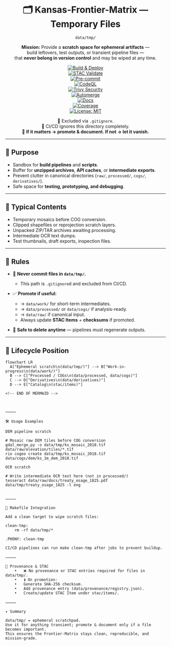 <div align="center">

# 🗂️ Kansas-Frontier-Matrix — Temporary Files  
`data/tmp/`

**Mission:** Provide a **scratch space for ephemeral artifacts** —  
build leftovers, test outputs, or transient pipeline files —  
that **never belong in version control** and may be wiped at any time.  

[![Build & Deploy](https://github.com/bartytime4life/Kansas-Frontier-Matrix/actions/workflows/site.yml/badge.svg)](../../../.github/workflows/site.yml)  
[![STAC Validate](https://github.com/bartytime4life/Kansas-Frontier-Matrix/actions/workflows/stac-validate.yml/badge.svg)](../../../.github/workflows/stac-validate.yml)  
[![Pre-commit](https://github.com/bartytime4life/Kansas-Frontier-Matrix/actions/workflows/pre-commit.yml/badge.svg)](../../../.pre-commit-config.yaml)  
[![CodeQL](https://github.com/bartytime4life/Kansas-Frontier-Matrix/actions/workflows/codeql.yml/badge.svg)](../../../.github/workflows/codeql.yml)  
[![Trivy Security](https://github.com/bartytime4life/Kansas-Frontier-Matrix/actions/workflows/trivy.yml/badge.svg)](../../../.github/workflows/trivy.yml)  
[![Automerge](https://github.com/bartytime4life/Kansas-Frontier-Matrix/actions/workflows/automerge.yml/badge.svg)](../../../.github/workflows/automerge.yml)  
[![Docs](https://github.com/bartytime4life/Kansas-Frontier-Matrix/actions/workflows/docs.yml/badge.svg)](../../../.github/workflows/docs.yml)  
[![Coverage](https://img.shields.io/codecov/c/github/bartytime4life/Kansas-Frontier-Matrix)](https://app.codecov.io/gh/bartytime4life/Kansas-Frontier-Matrix)  
[![License: MIT](https://img.shields.io/badge/License-MIT-green.svg)](../../../LICENSE)  

📌 Excluded via `.gitignore`.  
📌 CI/CD ignores this directory completely.  
📌 **If it matters → promote & document. If not → let it vanish.**

</div>

---

## 🎯 Purpose

- Sandbox for **build pipelines** and **scripts**.  
- Buffer for **unzipped archives**, **API caches**, or **intermediate exports**.  
- Prevent clutter in canonical directories (`raw/`, `processed/`, `cogs/`, `derivatives/`).  
- Safe space for **testing, prototyping, and debugging**.  

---

## 📂 Typical Contents

- Temporary mosaics before COG conversion.  
- Clipped shapefiles or reprojection scratch layers.  
- Unpacked ZIP/TAR archives awaiting processing.  
- Intermediate OCR text dumps.  
- Test thumbnails, draft exports, inspection files.  

---

## 🚦 Rules

- 🚫 **Never commit files in `data/tmp/`.**  
  - This path is `.gitignore`d and excluded from CI/CD.  

- ✅ **Promote if useful:**  
  - → `data/work/` for short-term intermediates.  
  - → `data/processed/` or `data/cogs/` if analysis-ready.  
  - → `data/raw/` if canonical input.  
  - Always update **STAC Items** + **checksums** if promoted.  

- 🧹 **Safe to delete anytime** — pipelines must regenerate outputs.  

---

## 🔄 Lifecycle Position

```mermaid
flowchart LR
  A["Ephemeral scratch\n(data/tmp/)"] --> B["Work-in-progress\n(data/work/)"]
  B --> C["Processed / COGs\n(data/processed, data/cogs)"]
  C --> D["Derivatives\n(data/derivatives)"]
  D --> E["Catalog\n(stac/items)"]

<!-- END OF MERMAID -->



⸻

🛠️ Usage Examples

DEM pipeline scratch

# Mosaic raw DEM tiles before COG conversion
gdal_merge.py -o data/tmp/ks_mosaic_2018.tif data/raw/elevation/tiles/*.tif
rio cogeo create data/tmp/ks_mosaic_2018.tif data/cogs/dem/ks_1m_dem_2018.tif

OCR scratch

# Write intermediate OCR text here (not in processed/)
tesseract data/raw/docs/treaty_osage_1825.pdf data/tmp/treaty_osage_1825 -l eng


⸻

🧹 Makefile Integration

Add a clean target to wipe scratch files:

clean-tmp:
	rm -rf data/tmp/*

.PHONY: clean-tmp

CI/CD pipelines can run make clean-tmp after jobs to prevent buildup.

⸻

📜 Provenance & STAC
	•	❌ No provenance or STAC entries required for files in data/tmp/.
	•	⏫ On promotion:
	•	Generate SHA-256 checksum.
	•	Add provenance entry (data/provenance/registry.json).
	•	Create/update STAC Item under stac/items/.

⸻

✦ Summary

data/tmp/ = ephemeral scratchpad.
Use it for anything transient; promote & document only if a file becomes important.
This ensures the Frontier-Matrix stays clean, reproducible, and mission-grade.